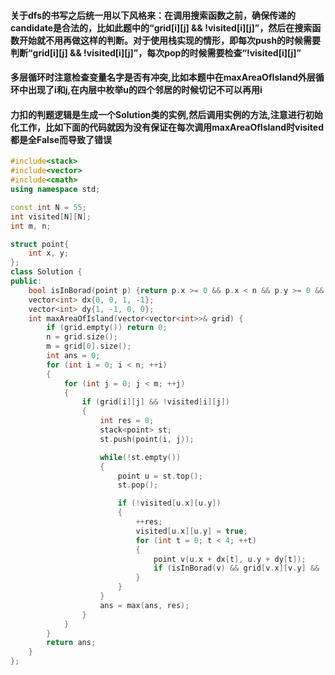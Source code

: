 #### 关于dfs的书写之后统一用以下风格来：在调用搜索函数之前，确保传递的candidate是合法的，比如此题中的“grid[i][j] && !visited[i][j]”，然后在搜索函数开始就不用再做这样的判断。对于使用栈实现的情形，即每次push的时候需要判断“grid[i][j] && !visited[i][j]”，每次pop的时候需要检查“!visited[i][j]”

#### 多层循环时注意检查变量名字是否有冲突,比如本题中在maxAreaOfIsland外层循环中出现了i和j,在内层中枚举u的四个邻居的时候切记不可以再用i

#### 力扣的判题逻辑是生成一个Solution类的实例,然后调用实例的方法,注意进行初始化工作，比如下面的代码就因为没有保证在每次调用maxAreaOfIsland时visited都是全False而导致了错误

```C++
#include<stack>
#include<vector>
#include<cmath>
using namespace std;

const int N = 55;
int visited[N][N];
int m, n;

struct point{
    int x, y;
};
class Solution {
public:
    bool isInBorad(point p) {return p.x >= 0 && p.x < n && p.y >= 0 && p.y < m;}
    vector<int> dx{0, 0, 1, -1};
    vector<int> dy{1, -1, 0, 0};
    int maxAreaOfIsland(vector<vector<int>>& grid) {
        if (grid.empty()) return 0;
        n = grid.size();
        m = grid[0].size();
        int ans = 0;
        for (int i = 0; i < n; ++i)
        {
            for (int j = 0; j < m; ++j)
            {
                if (grid[i][j] && !visited[i][j])
                {
                    int res = 0;
                    stack<point> st;
                    st.push(point(i, j));

                    while(!st.empty())
                    {
                        point u = st.top();
                        st.pop();

                        if (!visited[u.x][u.y])
                        {
                            ++res;
                            visited[u.x][u.y] = true;
                            for (int t = 0; t < 4; ++t) 
                            {
                                point v(u.x + dx[t], u.y + dy[t]);
                                if (isInBorad(v) && grid[v.x][v.y] && !visited[v.x][v.y]) st.push(v);
                            }
                        } 
                    }
                    ans = max(ans, res);
                }
            }
        }
        return ans;
    }
};
```